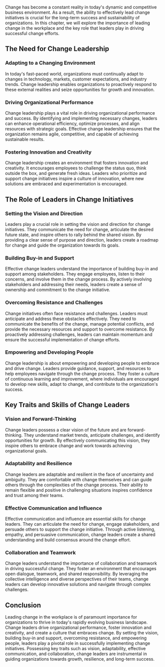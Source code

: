 
Change has become a constant reality in today's dynamic and competitive business environment. As a result, the ability to effectively lead change initiatives is crucial for the long-term success and sustainability of organizations. In this chapter, we will explore the importance of leading change in the workplace and the key role that leaders play in driving successful change efforts.

The Need for Change Leadership
------------------------------

### Adapting to a Changing Environment

In today's fast-paced world, organizations must continually adapt to changes in technology, markets, customer expectations, and industry trends. Change leadership enables organizations to proactively respond to these external realities and seize opportunities for growth and innovation.

### Driving Organizational Performance

Change leadership plays a vital role in driving organizational performance and success. By identifying and implementing necessary changes, leaders can enhance operational efficiency, optimize processes, and align resources with strategic goals. Effective change leadership ensures that the organization remains agile, competitive, and capable of achieving sustainable results.

### Fostering Innovation and Creativity

Change leadership creates an environment that fosters innovation and creativity. It encourages employees to challenge the status quo, think outside the box, and generate fresh ideas. Leaders who prioritize and support change initiatives inspire a culture of innovation, where new solutions are embraced and experimentation is encouraged.

The Role of Leaders in Change Initiatives
-----------------------------------------

### Setting the Vision and Direction

Leaders play a crucial role in setting the vision and direction for change initiatives. They communicate the need for change, articulate the desired future state, and inspire others to rally behind the shared vision. By providing a clear sense of purpose and direction, leaders create a roadmap for change and guide the organization towards its goals.

### Building Buy-in and Support

Effective change leaders understand the importance of building buy-in and support among stakeholders. They engage employees, listen to their concerns, and involve them in the change process. By actively involving stakeholders and addressing their needs, leaders create a sense of ownership and commitment to the change initiative.

### Overcoming Resistance and Challenges

Change initiatives often face resistance and challenges. Leaders must anticipate and address these obstacles effectively. They need to communicate the benefits of the change, manage potential conflicts, and provide the necessary resources and support to overcome resistance. By proactively addressing challenges, leaders can maintain momentum and ensure the successful implementation of change efforts.

### Empowering and Developing People

Change leadership is about empowering and developing people to embrace and drive change. Leaders provide guidance, support, and resources to help employees navigate through the change process. They foster a culture of continuous learning and improvement, where individuals are encouraged to develop new skills, adapt to change, and contribute to the organization's success.

Key Traits and Skills of Change Leaders
---------------------------------------

### Vision and Forward-Thinking

Change leaders possess a clear vision of the future and are forward-thinking. They understand market trends, anticipate challenges, and identify opportunities for growth. By effectively communicating this vision, they inspire others to embrace change and work towards achieving organizational goals.

### Adaptability and Resilience

Change leaders are adaptable and resilient in the face of uncertainty and ambiguity. They are comfortable with change themselves and can guide others through the complexities of the change process. Their ability to remain flexible and positive in challenging situations inspires confidence and trust among their teams.

### Effective Communication and Influence

Effective communication and influence are essential skills for change leaders. They can articulate the need for change, engage stakeholders, and persuade others to support the change initiative. Through active listening, empathy, and persuasive communication, change leaders create a shared understanding and build consensus around the change effort.

### Collaboration and Teamwork

Change leaders understand the importance of collaboration and teamwork in driving successful change. They foster an environment that encourages open dialogue, teamwork, and shared responsibility. By leveraging the collective intelligence and diverse perspectives of their teams, change leaders can develop innovative solutions and navigate through complex challenges.

Conclusion
----------

Leading change in the workplace is of paramount importance for organizations to thrive in today's rapidly evolving business landscape. Change leaders drive organizational performance, foster innovation and creativity, and create a culture that embraces change. By setting the vision, building buy-in and support, overcoming resistance, and empowering people, leaders play a pivotal role in successfully implementing change initiatives. Possessing key traits such as vision, adaptability, effective communication, and collaboration, change leaders are instrumental in guiding organizations towards growth, resilience, and long-term success.
